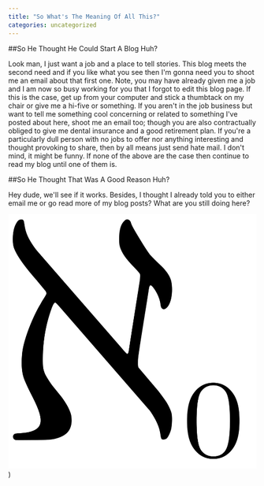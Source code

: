 ```yaml
---
title: "So What's The Meaning Of All This?"
categories: uncategorized
---
```

##So He Thought He Could Start A Blog Huh?

Look man, I just want a job and a place to tell stories. This blog meets the second need and if you like what you see then I'm gonna need you to shoot me an email about that first one. Note, you may have already given me a job and I am now so busy working for you that I forgot to edit this blog page. If this is the case, get up from your computer and stick a thumbtack on my chair or give me a hi-five or something.
If you aren't in the job business but want to tell me something cool concerning or related to something I've posted about here, shoot me an email too; though you are also contractually obliged to give me dental insurance and a good retirement plan.
If you're a particularly dull person with no jobs to offer nor anything interesting and thought provoking to share, then by all means just send hate mail. I don't mind, it might be funny.
If none of the above are the case then continue to read my blog until one of them is.

##So He Thought That Was A Good Reason Huh?

Hey dude, we'll see if it works. Besides, I thought I already told you to either email me or go read more of my blog posts? What are you still doing here?

![Aleph Null](/assets/aleph.png))
